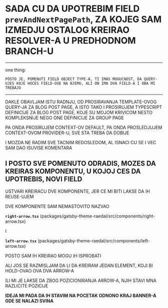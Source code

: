 # SADA CU DA UPOTREBIM FIELD `prevAndNextPagePath`, ZA KOJEG SAM IZMEDJU OSTALOG KREIRAO RESOLVER-A U PREDHODNOM BRANCH-U

***

one thing:

`POSTO JE, POMENUTI FIELD OBJECT TYPE-A, TI IMAS MOGUCNOST, DA QUERY-UJES KOJE HOCES FIELD-OVE NA NJEMU, ALI ON IMA DVA FIELD-A I OBA MI TREBAJU` 

***

DAKLE OBAVLJAM ISTU RADNJU, OD PROSIRAVANJA TEMPLATE-OVOG QUERY-JA ZA BLOG POST PAGE, A ISTO TAKO I PROSIRUJEM TYPESCRIPT DEFINICIJE ZA BLOG POST PAGE, KOJE SU MOJOM KRIVICOM NESTO KOMPLEKSNIJE NEGO ONE DEFINICIJE ZA GROUP PAGE

PA ONDA PROSIRUJEM CONTEXT-OV DEFAULT, PA ONDA PROSLEDJUJEM CONTEXT-OVOM PROVIDER-U, SVE STA TREBA DA DOBIJE

I MOZDA NE RADIM SVE TACNIM REDOSLEDOM, AL ISNACI CU SE I VEC SAM DAO ISUVISE KOMENTARA

## I POSTO SVE POMENUTO ODRADIS, MOZES DA KREIRAS KOMPONENTU, U KOJOJ CES DA UPOTREBIS, NOVI FIELD

USTVARI KREIRACU DVE KOMPONENTE, JER CE MI BITI LAKSE DA IH REUSE-UJEM

DVE KOMPONENTE SAM NEMASTOVITO NAZVAO

**`right-arrow.tsx`** (packages/gatsby-theme-raedal/src/components/right-arrow.tsx)

I

**`left-arrow.tsx`** (packages/gatsby-theme-raedal/src/components/left-arrow.tsx)

POSTO SAM IH KREIRAO MOGU IH ISPROBATI

ALI JOS SE RAZMISLJAM DA LI DA KREIRAM JEDAN ELEMENT, KOJI BI HOLD-OVAO OVA DVA ARROW-A

ILI MI JE LAKSE DA ZBOG POZICIONIRANJA ARROW-A, NJIH STAVI MNA RAZLICITE POZICIJE

**IDEJA MI PADA DA IH STAVIM NA POCETAK ODNONO KRAJ BANNER-A GDE SE NALAZI SVINA**
